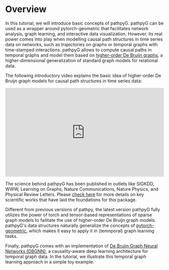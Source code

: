 # Overview

In this tutorial, we will introduce basic concepts of pathpyG. pathpyG can be used as a wrapper around pytorch-geometric that facilitates network analysis, graph learning, and interactive data visualization. However, its real power comes into play when modelling causal path structures in time series data on networks, such as trajectories on graphs or temporal graphs with time-stamped interactions. pathpyG allows to compute causal paths in temporal graphs and model them based on [higher-order De Bruijn graphs](https://doi.org/10.1145/3097983.3098145), a higher-dimensional generalization of standard graph models for relational data.

The following introductory video explains the basic idea of higher-order De Bruijn graph models for causal path structures in time series data:


<style>
/* https://github.com/squidfunk/mkdocs-material/issues/492 */

.video-wrapper {
    position: relative;
    display: block;
    height: 0;
    padding: 0;
    overflow: hidden;
    padding-bottom: 56.25%;
  }
  .video-wrapper > iframe {
    position: absolute;
    top: 0;
    bottom: 0;
    left: 0;
    width: 100%;
    height: 100%;
    border: 0;
  }
</style>

<div class="video-wrapper">
<iframe width="1280" height="720" src="https://www.youtube.com/embed/CxJkVrD2ZlM" title="When is a network a network?" frameborder="0" allow="accelerometer; autoplay; clipboard-write; encrypted-media; gyroscope; picture-in-picture; web-share" allowfullscreen></iframe>
</div>

The science behind pathpyG has been published in outlets like SIGKDD, WWW, Learning on Graphs, Nature Communications, Nature Physics, and Physical Review Letters. Please [check here](about.md) for more details on key scientific works that have laid the foundations for this package.

Different from previous versions of pathpy, the latest version pathpyG fully utilizes the power of torch and tensor-based representations of sparse graph models to failitate the use of higher-order De Bruijn graph models. pathpyG's data structures naturally generalize the concepts of [pytorch-geometric](https://pytorch-geometric.readthedocs.io/en/latest/), which makes it easy to apply it in (temnporal) graph learning tasks.

Finally, pathpyG comes with an implementation of [De Bruijn Graph Neural Networks (DBGNN)](https://proceedings.mlr.press/v198/qarkaxhija22a.html), a causality-aware deep learning architecture for temporal graph data. In the tutorial, we illustrate this temporal graph learning approach in a simple toy example.


